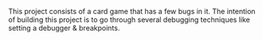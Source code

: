 This project consists of a card game that has a few bugs in it. The intention of building this project is to go through several debugging techniques like setting a debugger & breakpoints.

